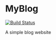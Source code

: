 # MyBlog
[![Build Status](https://travis-ci.org/YannBertrand/MyBlog.svg?branch=master)](https://travis-ci.org/YannBertrand/MyBlog)

A simple blog website
